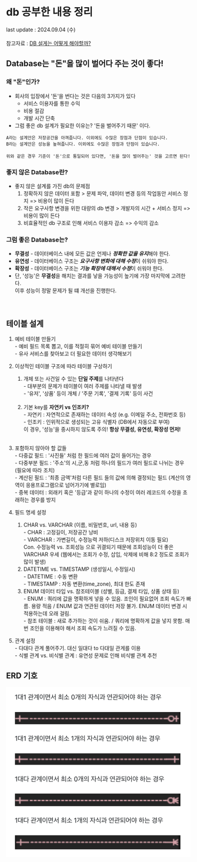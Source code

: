 # db 공부한 내용 정리
last update : 2024.09.04 (수)
<br>
<br>
참고자료 : [DB 설게는 어떻게 해야할까?](https://velog.io/@sontulip/how-to-db-design)

## Database는 "돈"을 많이 벌어다 주는 것이 좋다!
### 왜 "돈"인가?
- 회사의 입장에서 '돈'을 번다는 것은 다음의 3가지가 있다
  - 서비스 이용자를 통한 수익
  - 비용 절감
  - 개발 시간 단축
- 그럼 좋은 db 설계가 필요한 이유는? '돈을 벌어주기 때문' 이다.
```
A라는 설계안은 저장공간을 아껴줍니다. 이외에도 수많은 장점과 단점이 있습니다.
B라는 설계안은 성능을 높혀줍니다. 이외에도 수많은 장점과 단점이 있습니다.

위와 같은 경우 기준이 '돈'으로 통일되어 있다면, '돈을 많이 벌어주는' 것을 고르면 된다!
```

### 좋지 않은 Database란?
- 좋지 않은 설계를 가진 db의 문제점
  1. 정확하지 않은 데이터 포함 > 문제 파악, 데이터 변경 등의 작업동안 서비스 정지 => 비용이 많이 든다
  2. 작은 요구사항 변경을 위한 대량의 db 변경 > 개발자의 시간 + 서비스 정지 => 비용이 많이 든다
  3. 비효율적인 db 구조로 인해 서비스 이용자 감소 => 수익의 감소

### 그럼 좋은 Database는?
- **무결성** - 데이터베이스 내에 모든 값은 언제나 ***정확한 값을 유지***해야 한다.
- **유연성** - 데이터베이스 구조는 ***요구사항 변화에 대해 수정***이 쉬워야 한다.
- **확장성** - 데이터베이스 구조는 ***기능 확장에 대해서 수정***이 쉬워야 한다.
- 단, '성능'은 **무결성**을 해치는 결과를 낳을 가능성이 높기에 가장 마지막에 고려한다.<br> 이후 성능이 정말 문제가 될 떄 개선을 진행한다.
<br><br><br>

## 테이블 설계
1. 예비 테이블 만들기
   <br> - 예비 필드 목록 뽑고, 이를 적절히 묶어 예비 테이블 만들기
   <br> - 유사 서비스를 찾아보고 더 필요한 데이터 생각해보기
   <br>

2. 이상적인 테이블 구조에 따라 테이블 구상하기
   1. 개체 또는 사건일 수 있는 **단일 주제**를 나타낸다
   <br> - 대부분의 문제가 테이블이 여러 주제를 나타낼 때 발생
   <br> - '유저', '상품' 등이 개체 / '주문 기록', '결제 기록' 등이 사건
   <br>

   2. 기본 key를 **자연키 vs 인조키?**
   <br> - 자연키 : 자연적으로 존재하는 데이터 속성 (e.g. 이메일 주소, 전화번호 등)
   <br> - 인조키 : 인위적으로 생성되는 고유 식별자 (DB에서 자동으로 부여)
   <br> 이 경우, '성능'을 중시하지 않도록 주의! **항상 무결성, 유연성, 확장성 먼저!**
   <br>

3. 포함하지 않아야 할 값들
   <br> - 다중값 필드 : '사진들' 처럼 한 필드에 여러 값이 들어가는 경우
   <br> - 다중부분 필드 : '주소'의 시,군,동 처럼 하나의 필드가 여러 필드로 나뉘는 경우 (필요에 따라 조치)
   <br> - 계산된 필드 : '최종 금액'처럼 다른 필드 들의 값에 의해 결정되는 필드 (계산의 영역이 응용프로그램으로 넘어가기에 별로임)
   <br> - 중복 데이터 : 외래키 혹은 '등급'과 같이 하나의 수정이 여러 레코드의 수정을 초래하는 경우를 방지
   <br>

4. 필드 명세 설정
   1. CHAR vs. VARCHAR (이름, 비밀번호, url, 내용 등)
   <br> - CHAR : 고정길이, 저장공간 낭비
   <br> - VARCHAR : 가변길이, 수정능력 저하(디스크 저장위치 이동 필요)
   <br>Con. 수정능력 vs. 조회성능 으로 귀결되기 때문에 조회성능이 더 좋은 VARCHAR 우세 (웹에서는 조회가 수정, 삽입, 삭제에 비해 8:2 정도로 조회가 많이 발생) 
   2. DATETIME vs. TIMESTAMP (생성일시, 수정일시)
   <br> - DATETIME : 수동 변환
   <br> - TIMESTAMP : 자동 변환(time_zone), 최대 한도 존재
   3. ENUM 데이터 타입 vs. 참조테이블 (성별, 등급, 결제 타입, 상품 상태 등)
   <br> - ENUM : 쿼리에 값을 명확하게 넣을 수 있음. 조인이 필요없어 조회 속도가 빠름. 용량 적음 / ENUM 값과 연관된 데이터 저장 불가. ENUM 데이터 변경 시 적용하는데 오래 걸림.
   <br> - 참조 테이블 : 새로 추가하는 것이 쉬움. / 쿼리에 명확하게 값을 넣지 못함. 매번 조인을 이용해야 해서 조회 속도가 느려질 수 있음.
5. 관계 설정
   <br> - 다대다 관계 풀어주기. 대신 일대다 to 다대일 관게를 이용
   <br> - 식별 관계 vs. 비식별 관계 : 유연성 문제로 인해 비식별 관계 추천

## ERD 기호
![alt text](image/erd_symbol.png)